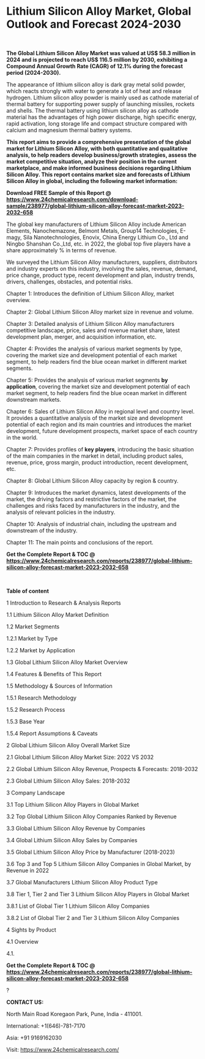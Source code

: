 <h1>Lithium Silicon Alloy Market, Global Outlook and Forecast 2024-2030</h1><br/><p><strong>The Global Lithium Silicon Alloy Market was valued at US$ 58.3 million in 2024 and is projected to reach US$ 116.5 million by 2030, exhibiting a Compound Annual Growth Rate (<strong>CAGR</strong>) of 12.1% during the forecast period (2024-2030).</strong></p>
 
 
 
 <p>The appearance of lithium silicon alloy is dark gray metal solid powder, which reacts strongly with water to generate a lot of heat and release hydrogen. Lithium silicon alloy powder is mainly used as cathode material of thermal battery for supporting power supply of launching missiles, rockets and shells. The thermal battery using lithium silicon alloy as cathode material has the advantages of high power discharge, high specific energy, rapid activation, long storage life and compact structure compared with calcium and magnesium thermal battery systems.</p>
 
 
 
 <p><strong>This report aims to provide a comprehensive presentation of the global market for Lithium Silicon Alloy, with both quantitative and qualitative analysis, to help readers develop business/growth strategies, assess the market competitive situation, analyze their position in the current marketplace, and make informed business decisions regarding Lithium Silicon Alloy. This report contains market size and forecasts of Lithium Silicon Alloy in global, including the following market information:</strong></p>
 
 
 
 <div><b>Download FREE Sample of this Report @ <a href="https://www.24chemicalresearch.com/download-sample/238977/global-lithium-silicon-alloy-forecast-market-2023-2032-658">https://www.24chemicalresearch.com/download-sample/238977/global-lithium-silicon-alloy-forecast-market-2023-2032-658</a></b></div>
 
 
 
 <p>The global key manufacturers of Lithium Silicon Alloy include American Elements, Nanochemazone, Belmont Metals, Group14 Technologies, E-magy, Sila Nanotechnologies, Enovix, China Energy Lithium Co., Ltd and Ningbo Shanshan Co.,Ltd, etc. in 2022, the global top five players have a share approximately % in terms of revenue.</p>
 
 
 
 <p>We surveyed the Lithium Silicon Alloy manufacturers, suppliers, distributors and industry experts on this industry, involving the sales, revenue, demand, price change, product type, recent development and plan, industry trends, drivers, challenges, obstacles, and potential risks.</p>
 
 
 
 <p>Chapter 1: Introduces the definition of Lithium Silicon Alloy, market overview.</p>
 
 
 
 <p>Chapter 2: Global Lithium Silicon Alloy market size in revenue and volume.</p>
 
 
 
 <p>Chapter 3: Detailed analysis of Lithium Silicon Alloy manufacturers competitive landscape, price, sales and revenue market share, latest development plan, merger, and acquisition information, etc.</p>
 
 
 
 <p>Chapter 4: Provides the analysis of various market segments by type, covering the market size and development potential of each market segment, to help readers find the blue ocean market in different market segments.</p>
 
 
 
 <p>Chapter 5: Provides the analysis of various market segments <strong>by application</strong>, covering the market size and development potential of each market segment, to help readers find the blue ocean market in different downstream markets.</p>
 
 
 
 <p>Chapter 6: Sales of Lithium Silicon Alloy in regional level and country level. It provides a quantitative analysis of the market size and development potential of each region and its main countries and introduces the market development, future development prospects, market space of each country in the world.</p>
 
 
 
 <p>Chapter 7: Provides profiles of <strong>key players</strong>, introducing the basic situation of the main companies in the market in detail, including product sales, revenue, price, gross margin, product introduction, recent development, etc.</p>
 
 
 
 <p>Chapter 8: Global Lithium Silicon Alloy capacity by region & country.</p>
 
 
 
 <p>Chapter 9: Introduces the market dynamics, latest developments of the market, the driving factors and restrictive factors of the market, the challenges and risks faced by manufacturers in the industry, and the analysis of relevant policies in the industry.</p>
 
 
 
 <p>Chapter 10: Analysis of industrial chain, including the upstream and downstream of the industry.</p>
 
 
 
 <p>Chapter 11: The main points and conclusions of the report.</p>
 
 
 
 <div><b>Get the Complete Report & TOC @ <a href="https://www.24chemicalresearch.com/reports/238977/global-lithium-silicon-alloy-forecast-market-2023-2032-658">https://www.24chemicalresearch.com/reports/238977/global-lithium-silicon-alloy-forecast-market-2023-2032-658</a></b></div>
 
 
 
 <p><br />
 
 <b>Table of content</b></p>
 
 
 
 <p>1 Introduction to Research & Analysis Reports<br />
 
 1.1 Lithium Silicon Alloy Market Definition<br />
 
 1.2 Market Segments<br />
 
 1.2.1 Market by Type<br />
 
 1.2.2 Market by Application<br />
 
 1.3 Global Lithium Silicon Alloy Market Overview<br />
 
 1.4 Features & Benefits of This Report<br />
 
 1.5 Methodology & Sources of Information<br />
 
 1.5.1 Research Methodology<br />
 
 1.5.2 Research Process<br />
 
 1.5.3 Base Year<br />
 
 1.5.4 Report Assumptions & Caveats<br />
 
 2 Global Lithium Silicon Alloy Overall Market Size<br />
 
 2.1 Global Lithium Silicon Alloy Market Size: 2022 VS 2032<br />
 
 2.2 Global Lithium Silicon Alloy Revenue, Prospects & Forecasts: 2018-2032<br />
 
 2.3 Global Lithium Silicon Alloy Sales: 2018-2032<br />
 
 3 Company Landscape<br />
 
 3.1 Top Lithium Silicon Alloy Players in Global Market<br />
 
 3.2 Top Global Lithium Silicon Alloy Companies Ranked by Revenue<br />
 
 3.3 Global Lithium Silicon Alloy Revenue by Companies<br />
 
 3.4 Global Lithium Silicon Alloy Sales by Companies<br />
 
 3.5 Global Lithium Silicon Alloy Price by Manufacturer (2018-2023)<br />
 
 3.6 Top 3 and Top 5 Lithium Silicon Alloy Companies in Global Market, by Revenue in 2022<br />
 
 3.7 Global Manufacturers Lithium Silicon Alloy Product Type<br />
 
 3.8 Tier 1, Tier 2 and Tier 3 Lithium Silicon Alloy Players in Global Market<br />
 
 3.8.1 List of Global Tier 1 Lithium Silicon Alloy Companies<br />
 
 3.8.2 List of Global Tier 2 and Tier 3 Lithium Silicon Alloy Companies<br />
 
 4 Sights by Product<br />
 
 4.1 Overview<br />
 
 4.1.</p>
 
 
 
 <div><b>Get the Complete Report & TOC @ <a href="https://www.24chemicalresearch.com/reports/238977/global-lithium-silicon-alloy-forecast-market-2023-2032-658">https://www.24chemicalresearch.com/reports/238977/global-lithium-silicon-alloy-forecast-market-2023-2032-658</a></b></div>
 
 
 
 <p>? </p>
 
 
 
 <p><b>CONTACT US:</b><br />
 
 North Main Road Koregaon Park, Pune, India - 411001.<br />
 
 International: +1(646)-781-7170<br />
 
 Asia: +91 9169162030<br />
 
 Visit: <a href="https://www.24chemicalresearch.com/">https://www.24chemicalresearch.com/</a></p>